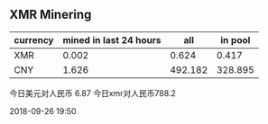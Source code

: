 ## XMR Minering

|currency|mined in last 24 hours|all|in pool|
|---|---|---|---|
|XMR|0.002|0.624|0.417|
|CNY|1.626|492.182|328.895|

今日美元对人民币 6.87	今日xmr对人民币788.2


2018-09-26 19:50